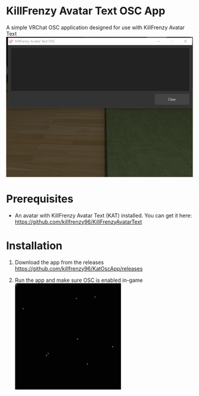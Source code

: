 # KillFrenzy Avatar Text OSC App
A simple VRChat OSC application designed for use with KillFrenzy Avatar Text
![EnableOSC](/Images/KatOscApp_Demonstration.gif)

# Prerequisites
- An avatar with KillFrenzy Avatar Text (KAT) installed. You can get it here:\
https://github.com/killfrenzy96/KillFrenzyAvatarText

# Installation
1. Download the app from the releases\
https://github.com/killfrenzy96/KatOscApp/releases

2. Run the app and make sure OSC is enabled in-game\
![EnableOSC](/Images/EnableOSC.gif)
